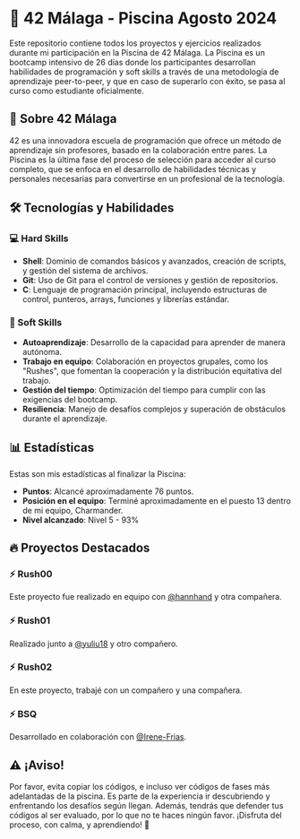 # 🚀 42 Málaga - Piscina Agosto 2024

Este repositorio contiene todos los proyectos y ejercicios realizados durante mi participación en la Piscina de 42 Málaga. La Piscina es un bootcamp intensivo de 26 días donde los participantes desarrollan habilidades de programación y soft skills a través de una metodología de aprendizaje peer-to-peer, y que en caso de superarlo con éxito, se pasa al curso como estudiante oficialmente.

## 🏫 Sobre 42 Málaga

42 es una innovadora escuela de programación que ofrece un método de aprendizaje sin profesores, basado en la colaboración entre pares. La Piscina es la última fase del proceso de selección para acceder al curso completo, que se enfoca en el desarrollo de habilidades técnicas y personales necesarias para convertirse en un profesional de la tecnología.

## 🛠️ Tecnologías y Habilidades

### 💻 Hard Skills
- **Shell**: Dominio de comandos básicos y avanzados, creación de scripts, y gestión del sistema de archivos.
- **Git**: Uso de Git para el control de versiones y gestión de repositorios.
- **C**: Lenguaje de programación principal, incluyendo estructuras de control, punteros, arrays, funciones y librerías estándar.

### 🌱 Soft Skills
- **Autoaprendizaje**: Desarrollo de la capacidad para aprender de manera autónoma.
- **Trabajo en equipo**: Colaboración en proyectos grupales, como los "Rushes", que fomentan la cooperación y la distribución equitativa del trabajo.
- **Gestión del tiempo**: Optimización del tiempo para cumplir con las exigencias del bootcamp.
- **Resiliencia**: Manejo de desafíos complejos y superación de obstáculos durante el aprendizaje.

## 📊 Estadísticas

Estas son mis estadísticas al finalizar la Piscina:

- **Puntos**: Alcancé aproximadamente 76 puntos.
- **Posición en el equipo**: Terminé aproximadamente en el puesto 13 dentro de mi equipo, Charmander.
- **Nivel alcanzado**: Nivel 5 - 93%


## 🔥 Proyectos Destacados

### ⚡ Rush00
Este proyecto fue realizado en equipo con [@hannhand](https://github.com/hannhand) y otra compañera.

### ⚡ Rush01
Realizado junto a [@yuliu18](https://github.com/yuliu18) y otro compañero.

### ⚡ Rush02
En este proyecto, trabajé con un compañero y una compañera.

### ⚡ BSQ
Desarrollado en colaboración con [@Irene-Frias](https://github.com/Irene-Frias).

## ⚠️ ¡Aviso! 
Por favor, evita copiar los códigos, e incluso ver códigos de fases más adelantadas de la piscina. Es parte de la experiencia ir descubriendo y enfrentando los desafíos según llegan. Además, tendrás que defender tus códigos al ser evaluado, por lo que no te haces ningún favor. ¡Disfruta del proceso, con calma, y aprendiendo! 🚀
